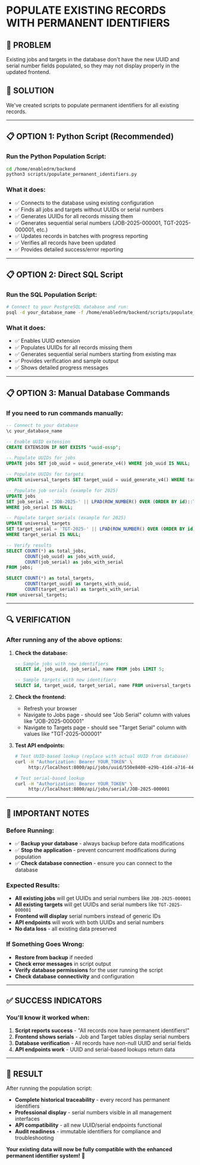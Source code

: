 # **POPULATE EXISTING RECORDS WITH PERMANENT IDENTIFIERS**

## **🎯 PROBLEM**
Existing jobs and targets in the database don't have the new UUID and serial number fields populated, so they may not display properly in the updated frontend.

## **🔧 SOLUTION**
We've created scripts to populate permanent identifiers for all existing records.

---

## **📋 OPTION 1: Python Script (Recommended)**

### **Run the Python Population Script:**
```bash
cd /home/enabledrm/backend
python3 scripts/populate_permanent_identifiers.py
```

### **What it does:**
- ✅ Connects to the database using existing configuration
- ✅ Finds all jobs and targets without UUIDs or serial numbers
- ✅ Generates UUIDs for all records missing them
- ✅ Generates sequential serial numbers (JOB-2025-000001, TGT-2025-000001, etc.)
- ✅ Updates records in batches with progress reporting
- ✅ Verifies all records have been updated
- ✅ Provides detailed success/error reporting

---

## **📋 OPTION 2: Direct SQL Script**

### **Run the SQL Population Script:**
```bash
# Connect to your PostgreSQL database and run:
psql -d your_database_name -f /home/enabledrm/backend/scripts/populate_identifiers.sql
```

### **What it does:**
- ✅ Enables UUID extension
- ✅ Populates UUIDs for all records missing them
- ✅ Generates sequential serial numbers starting from existing max
- ✅ Provides verification and sample output
- ✅ Shows detailed progress messages

---

## **📋 OPTION 3: Manual Database Commands**

### **If you need to run commands manually:**

```sql
-- Connect to your database
\c your_database_name

-- Enable UUID extension
CREATE EXTENSION IF NOT EXISTS "uuid-ossp";

-- Populate UUIDs for jobs
UPDATE jobs SET job_uuid = uuid_generate_v4() WHERE job_uuid IS NULL;

-- Populate UUIDs for targets  
UPDATE universal_targets SET target_uuid = uuid_generate_v4() WHERE target_uuid IS NULL;

-- Populate job serials (example for 2025)
UPDATE jobs 
SET job_serial = 'JOB-2025-' || LPAD(ROW_NUMBER() OVER (ORDER BY id)::TEXT, 6, '0')
WHERE job_serial IS NULL;

-- Populate target serials (example for 2025)
UPDATE universal_targets 
SET target_serial = 'TGT-2025-' || LPAD(ROW_NUMBER() OVER (ORDER BY id)::TEXT, 6, '0')
WHERE target_serial IS NULL;

-- Verify results
SELECT COUNT(*) as total_jobs, 
       COUNT(job_uuid) as jobs_with_uuid, 
       COUNT(job_serial) as jobs_with_serial 
FROM jobs;

SELECT COUNT(*) as total_targets, 
       COUNT(target_uuid) as targets_with_uuid, 
       COUNT(target_serial) as targets_with_serial 
FROM universal_targets;
```

---

## **🔍 VERIFICATION**

### **After running any of the above options:**

1. **Check the database:**
   ```sql
   -- Sample jobs with new identifiers
   SELECT id, job_uuid, job_serial, name FROM jobs LIMIT 5;
   
   -- Sample targets with new identifiers
   SELECT id, target_uuid, target_serial, name FROM universal_targets LIMIT 5;
   ```

2. **Check the frontend:**
   - Refresh your browser
   - Navigate to Jobs page - should see "Job Serial" column with values like "JOB-2025-000001"
   - Navigate to Targets page - should see "Target Serial" column with values like "TGT-2025-000001"

3. **Test API endpoints:**
   ```bash
   # Test UUID-based lookup (replace with actual UUID from database)
   curl -H "Authorization: Bearer YOUR_TOKEN" \
        http://localhost:8000/api/jobs/uuid/550e8400-e29b-41d4-a716-446655440000
   
   # Test serial-based lookup
   curl -H "Authorization: Bearer YOUR_TOKEN" \
        http://localhost:8000/api/jobs/serial/JOB-2025-000001
   ```

---

## **🚨 IMPORTANT NOTES**

### **Before Running:**
- ✅ **Backup your database** - always backup before data modifications
- ✅ **Stop the application** - prevent concurrent modifications during population
- ✅ **Check database connection** - ensure you can connect to the database

### **Expected Results:**
- **All existing jobs** will get UUIDs and serial numbers like `JOB-2025-000001`
- **All existing targets** will get UUIDs and serial numbers like `TGT-2025-000001`
- **Frontend will display** serial numbers instead of generic IDs
- **API endpoints** will work with both UUIDs and serial numbers
- **No data loss** - all existing data preserved

### **If Something Goes Wrong:**
- **Restore from backup** if needed
- **Check error messages** in script output
- **Verify database permissions** for the user running the script
- **Check database connectivity** and configuration

---

## **✅ SUCCESS INDICATORS**

### **You'll know it worked when:**
1. **Script reports success** - "All records now have permanent identifiers!"
2. **Frontend shows serials** - Job and Target tables display serial numbers
3. **Database verification** - All records have non-null UUID and serial fields
4. **API endpoints work** - UUID and serial-based lookups return data

---

## **🎉 RESULT**

After running the population script:
- **Complete historical traceability** - every record has permanent identifiers
- **Professional display** - serial numbers visible in all management interfaces
- **API compatibility** - all new UUID/serial endpoints functional
- **Audit readiness** - immutable identifiers for compliance and troubleshooting

**Your existing data will now be fully compatible with the enhanced permanent identifier system!** 🚀